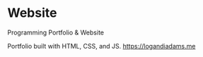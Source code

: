 # Website
Programming Portfolio &amp; Website 

Portfolio built with HTML, CSS, and JS.
https://logandiadams.me
